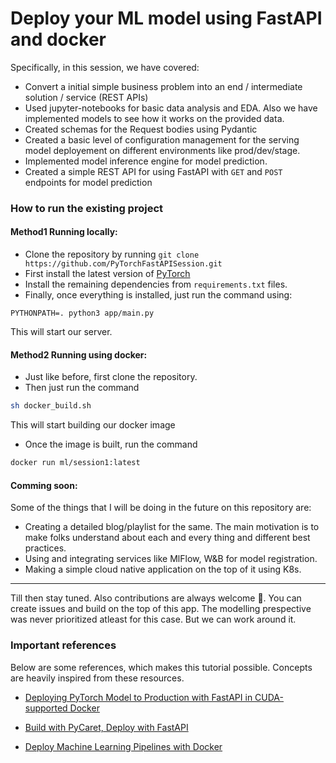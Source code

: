 # **Deploy your ML model using FastAPI and docker**


Specifically, in this session, we have covered:

- Convert a initial simple business problem into an end / intermediate solution / service (REST APIs)
- Used jupyter-notebooks for basic data analysis and EDA. Also we have implemented models to see how it works on the provided data. 
- Created schemas for the Request bodies using Pydantic 
- Created a basic level of configuration management for the serving model deployement on different environments like prod/dev/stage. 
- Implemented model inference engine for model prediction. 
- Created a simple REST API for using FastAPI with `GET` and `POST` endpoints for model prediction

### How to run the existing project

#### **Method1** Running locally: 

- Clone the repository by running `git clone https://github.com/PyTorchFastAPISession.git` 
- First install the latest version of [PyTorch](https://pytorch.org/)
- Install the remaining dependencies from `requirements.txt` files. 
- Finally, once everything is installed, just run the command using:

```python3
PYTHONPATH=. python3 app/main.py
```
This will start our server.

#### **Method2** Running using docker: 

- Just like before, first clone the repository.
- Then just run the command

```bash
sh docker_build.sh
```
This will start building our docker image

- Once the image is built, run the command

```bash
docker run ml/session1:latest
```

#### **Comming soon:**

Some of the things that I will be doing in the future on this repository are:

- Creating a detailed blog/playlist for the same. The main motivation is to make folks understand about each and every thing and different best practices. 
- Using and integrating services like MlFlow, W&B for model registration. 
- Making a simple cloud native application on the top of it using K8s. 

---

Till then stay tuned. Also contributions are always welcome 🤗. You can create issues and build on the top of this app. The modelling prespective was never prioritized atleast for this case. But we can work around it. 


### **Important references** 

Below are some references, which makes this tutorial possible. Concepts are heavily inspired from these resources.

- [Deploying PyTorch Model to Production with FastAPI in CUDA-supported Docker](https://medium.com/@mingc.me/deploying-pytorch-model-to-production-with-fastapi-in-cuda-supported-docker-c161cca68bb8)

- [Build with PyCaret, Deploy with FastAPI](https://towardsdatascience.com/build-with-pycaret-deploy-with-fastapi-333c710dc786)

- [Deploy Machine Learning Pipelines with Docker
](https://www.moez.ai/2020/05/07/deploy-machine-learning-pipeline-using-docker-containers/)
